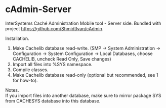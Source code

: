 cAdmin-Server
=============

  InterSystems Caché Administration Mobile tool - Server side. Bundled with project https://github.com/ShmidtIvan/cAdmin.
  
  Installation.
  1. Make Cachelib database read-write. (SMP → System Administration → Configuration → System Configuration → Local Databases, choose CACHELIB, uncheck Read Only, Save changes)
  2. Import all files into %SYS namespace.
  3. Compile classes.
  4. Make Cachelib database read-only (optional but recommended, see 1 for how-to).<br>
  
Notes.<br>
  If you import files into another database, make sure to mirror package SYS from CACHESYS database into this database.
  
